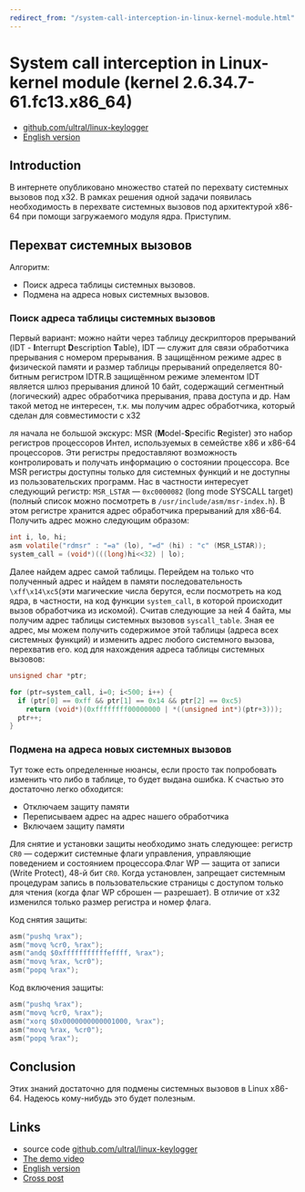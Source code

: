 ```yaml
---
redirect_from: "/system-call-interception-in-linux-kernel-module.html"
---
```

# System call interception in Linux-kernel module (kernel 2.6.34.7-61.fc13.x86_64)

* [github.com/ultral/linux-keylogger](https://github.com/ultral/linux-keylogger)
* [English version](system-call-interception-in-linux-kernel-module-en.md)

## Introduction

В интернете опубликовано множество статей по перехвату системных вызовов под x32. В рамках решения одной задачи появилась необходимость в перехвате системных вызовов под архитектурой x86-64 при помощи загружаемого модуля ядра. Приступим.

## Перехват системных вызовов

Алгоритм:

* Поиск адреса таблицы системных вызовов.
* Подмена на адреса новых системных вызовов.

### Поиск адреса таблицы системных вызовов

Первый вариант: можно найти через таблицу дескрипторов прерываний (IDT - **I**nterrupt **D**escription **T**able), IDT — служит для связи обработчика прерывания с номером прерывания. В защищённом режиме адрес в физической памяти и размер таблицы прерываний определяется 80-битным регистром IDTR.В защищённом режиме элементом IDT является шлюз прерывания длиной 10 байт, содержащий сегментный (логический) адрес обработчика прерывания, права доступа и др. Нам такой метод не интересен, т.к. мы получим адрес обработчика, который сделан для совместимости с х32

ля начала не большой экскурс: MSR (**M**odel-**S**pecific **R**egister) это набор регистров процессоров Интел, используемых в семействе x86 и x86-64 процессоров. Эти регистры предоставляют возможность контролировать и получать информацию о состоянии процессора. Все MSR регистры доступны только для системных функций и не доступны из пользовательских программ. Нас в частности интересует следующий регистр: `MSR_LSTAR` — `0xc0000082` (long mode SYSCALL target) (полный список можно посмотреть в `/usr/include/asm/msr-index.h`). В этом регистре хранится адрес обработчика прерываний для x86-64. Получить адрес можно следующим образом:

```c
int i, lo, hi;
asm volatile("rdmsr" : "=a" (lo), "=d" (hi) : "c" (MSR_LSTAR));
system_call = (void*)(((long)hi<<32) | lo);
```

Далее найдем адрес самой таблицы. Перейдем на только что полученный адрес и найдем в памяти последовательность `\xff\x14\xc5`(эти магические числа берутся, если посмотреть на код ядра, в частности, на код функции `system_call`, в которой происходит вызов обработчика из искомой). Считав следующие за ней 4 байта, мы получим адрес таблицы системных вызовов `syscall_table`. Зная ее адрес, мы можем получить содержимое этой таблицы (адреса всех системных функций) и изменить адрес любого системного вызова, перехватив его.
код для нахождения адреса таблицы системных вызовов:

```c
unsigned char *ptr;

for (ptr=system_call, i=0; i<500; i++) {
  if (ptr[0] == 0xff && ptr[1] == 0x14 && ptr[2] == 0xc5)
    return (void*)(0xffffffff00000000 | *((unsigned int*)(ptr+3)));
  ptr++;
}
```

### Подмена на адреса новых системных вызовов

Тут тоже есть определенные нюансы, если просто так попробовать изменить что либо в таблице, то будет выдана ошибка. К счастью это достаточно легко обходится:

* Отключаем защиту памяти
* Переписываем адрес на адрес нашего обработчика
* Включаем защиту памяти

Для снятие и установки защиты необходимо знать следующее: регистр `CR0` — содержит системные флаги управления, управляющие поведением и состоянием процессора.Флаг WP — защита от записи (Write Protect), 48-й бит `CR0`. Когда установлен, запрещает системным процедурам запись в пользовательские страницы с доступом только для чтения (когда флаг WP сброшен — разрешает). В отличие от х32 изменился только размер регистра и номер флага. 

Код снятия защиты:

```c
asm("pushq %rax");
asm("movq %cr0, %rax");
asm("andq $0xfffffffffffeffff, %rax");
asm("movq %rax, %cr0");
asm("popq %rax");
```

Код включения защиты:

```c
asm("pushq %rax");
asm("movq %cr0, %rax");
asm("xorq $0x0000000000001000, %rax");
asm("movq %rax, %cr0");
asm("popq %rax");
```

## Conclusion

Этих знаний достаточно для подмены системных вызовов в Linux x86-64. Надеюсь кому-нибудь это будет полезным.

## Links

* source code [github.com/ultral/linux-keylogger](https://github.com/ultral/linux-keylogger)
* [The demo video](https://www.youtube.com/watch?v=FgPVCQa0qsw)
* [English version](system-call-interception-in-linux-kernel-module-en.md)
* [Cross post](https://habr.com/en/post/110369/)
